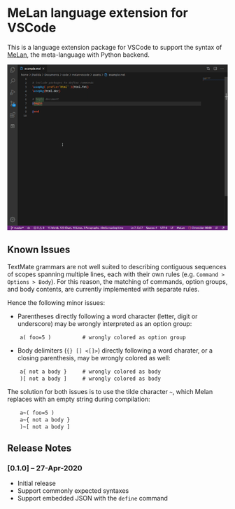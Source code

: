 
# MeLan language extension for VSCode

This is a language extension package for VSCode to support the syntax of [MeLan](https://github.com/jhadida/melan), the meta-language with Python backend.

![Syntax highlighting in action](assets/demo.gif)

## Known Issues

TextMate grammars are not well suited to describing contiguous sequences of scopes spanning multiple lines, each with their own rules (e.g. `Command > Options > Body`).
For this reason, the matching of commands, option groups, and body contents, are currently implemented with separate rules. 

Hence the following minor issues:

- Parentheses directly following a word character (letter, digit or underscore) may be wrongly interpreted as an option group:
```
    a( foo=5 )          # wrongly colored as option group
```
- Body delimiters (`{} [] <[]>`) directly following a word charater, or a closing parenthesis, may be wrongly colored as well:
```
    a{ not a body }     # wrongly colored as body
    )[ not a body ]     # wrongly colored as body
```

The solution for both issues is to use the tilde character `~`, which Melan replaces with an empty string during compilation:
```
    a~( foo=5 )
    a~{ not a body }
    )~[ not a body ]
```

## Release Notes

### [0.1.0] – 27-Apr-2020

- Initial release
- Support commonly expected syntaxes
- Support embedded JSON with the `define` command

